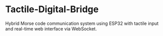 # Tactile-Digital-Bridge
Hybrid Morse code communication system using ESP32 with tactile input and real-time web interface via WebSocket.
